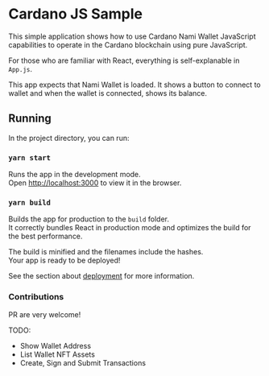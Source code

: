 # Cardano JS Sample

This simple application shows how to use Cardano Nami Wallet JavaScript capabilities to operate in the Cardano blockchain using pure JavaScript.  

For those who are familiar with React, everything is self-explanable in `App.js`.

This app expects that Nami Wallet is loaded. It shows a button to connect to wallet and when the wallet is connected, shows its balance.
## Running
In the project directory, you can run:

### `yarn start`

Runs the app in the development mode.\
Open [http://localhost:3000](http://localhost:3000) to view it in the browser.

### `yarn build`

Builds the app for production to the `build` folder.\
It correctly bundles React in production mode and optimizes the build for the best performance.

The build is minified and the filenames include the hashes.\
Your app is ready to be deployed!

See the section about [deployment](https://facebook.github.io/create-react-app/docs/deployment) for more information.

### Contributions

PR are very welcome! 

 TODO:
 - Show Wallet Address
 - List Wallet NFT Assets
 - Create, Sign and Submit Transactions